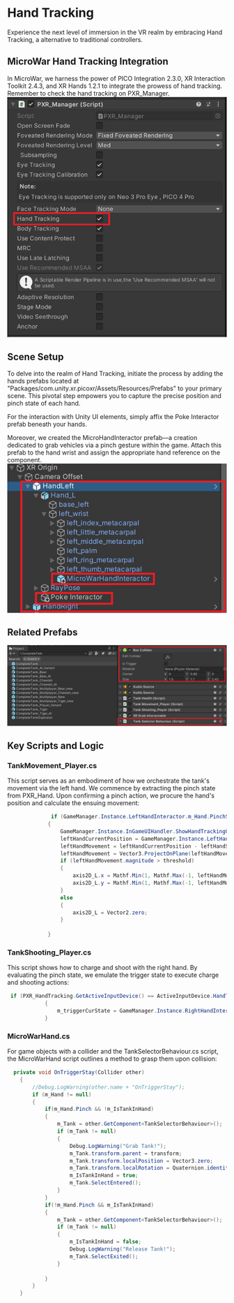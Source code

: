 # Hand Tracking

Experience the next level of immersion in the VR realm by embracing Hand Tracking, a alternative to traditional controllers.

## MicroWar Hand Tracking Integration

In MicroWar, we harness the power of PICO Integration 2.3.0, XR Interaction Toolkit 2.4.3, and XR Hands 1.2.1 to integrate the prowess of hand tracking. Remember to check the hand tracking on PXR_Manager.\
![PXR_Manager_HandTracking.png](/Documentation/Files/PXR_Manager_HandTracking.png)
## Scene Setup

To delve into the realm of Hand Tracking, initiate the process by adding the hands prefabs located at "Packages/com.unity.xr.picoxr/Assets/Resources/Prefabs" to your primary scene. This pivotal step empowers you to capture the precise position and pinch state of each hand.

For the interaction with Unity UI elements, simply affix the Poke Interactor prefab beneath your hands.

Moreover, we created the MicroHandInteractor prefab—a creation dedicated to grab vehicles via a pinch gesture within the game. Attach this prefab to the hand wrist and assign the appropriate hand reference on the component.\
![HandTracking.png](/Documentation/Files/HandTracking.png)
## Related Prefabs
![TankHandTracking.png](/Documentation/Files/TankHandTracking.png)
## Key Scripts and Logic

### TankMovement_Player.cs

This script serves as an embodiment of how we orchestrate the tank's movement via the left hand. We commence by extracting the pinch state from PXR_Hand. Upon confirming a pinch action, we procure the hand's position and calculate the ensuing movement:
   
   ```csharp
                 if (GameManager.Instance.LeftHandInteractor.m_Hand.PinchStrength > 0 || GameManager.Instance.LeftHandInteractor.m_Hand.Pinch)
                {
                    GameManager.Instance.InGameUIHandler.ShowHandTrackingUICanvas();
                    leftHandCurrentPosition = GameManager.Instance.LeftHandInteractor.m_Hand.handJoints[(int)HandJoint.JointThumbProximal].position;
                    leftHandMovement = leftHandCurrentPosition - leftHandStartPosition;
                    leftHandMovement = Vector3.ProjectOnPlane(leftHandMovement, Vector3.up);
                    if (leftHandMovement.magnitude > threshold)
                    {
                        axis2D_L.x = Mathf.Min(1, Mathf.Max(-1, leftHandMovement.x / maximumMovement));
                        axis2D_L.y = Mathf.Min(1, Mathf.Max(-1, leftHandMovement.z / maximumMovement));
                    }
                    else
                    {
                        axis2D_L = Vector2.zero;
                    }

                }
   ```
### TankShooting_Player.cs
This script shows how to charge and shoot with the right hand. By evaluating the pinch state, we emulate the trigger state to execute charge and shooting actions:
```csharp
 if (PXR_HandTracking.GetActiveInputDevice() == ActiveInputDevice.HandTrackingActive)
            {
                m_triggerCurState = GameManager.Instance.RightHandInteractor.m_Hand.PinchStrength > 0;
            }
```
### MicroWarHand.cs
For game objects with a collider and the TankSelectorBehaviour.cs script, the MicroWarHand script outlines a method to grasp them upon collision:
```csharp
  private void OnTriggerStay(Collider other)
    {
        //Debug.LogWarning(other.name + "OnTriggerStay");
        if (m_Hand != null)
        {
            if(m_Hand.Pinch && !m_IsTankInHand)
            {
                m_Tank = other.GetComponent<TankSelectorBehaviour>();
                if (m_Tank != null)
                {
                    Debug.LogWarning("Grab Tank!");
                    m_Tank.transform.parent = transform;
                    m_Tank.transform.localPosition = Vector3.zero;
                    m_Tank.transform.localRotation = Quaternion.identity;
                    m_IsTankInHand = true;
                    m_Tank.SelectEntered();
                }
            }
            if(!m_Hand.Pinch && m_IsTankInHand)
            {
                m_Tank = other.GetComponent<TankSelectorBehaviour>();
                if (m_Tank != null)
                {
                    m_IsTankInHand = false;
                    Debug.LogWarning("Release Tank!");
                    m_Tank.SelectExited();
                }
                
            }
        }
    }
```



